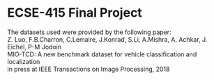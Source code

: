 # ECSE-415 Final Project
The datasets used were provided by the following paper:</br>
Z. Luo, F.B.Charron, C.Lemaire, J.Konrad, S.Li, A.Mishra, A. Achkar, J. Eichel, P-M Jodoin</br>
MIO-TCD: A new benchmark dataset for vehicle classification and localization</br>
in press at IEEE Transactions on Image Processing, 2018</br>

